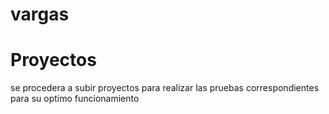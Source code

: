 # vargas
# Proyectos
se procedera a subir proyectos  para realizar las pruebas correspondientes para su optimo funcionamiento
